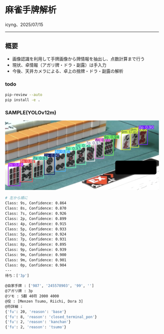 # 麻雀手牌解析

icyng、2025/07/15

---

## 概要

- 画像認識を利用して手牌画像から牌情報を抽出し、点数計算まで行う
- 現状、卓情報（アガリ牌・ドラ・副露）は手入力
- 今後、天井カメラによる、卓上の捨牌・ドラ・副露の解析

### todo

```bash
pip-review --auto
pip install -e . 
```

### SAMPLE(YOLOv12m)

![res](./result.png)

```bash
# 左から順に
Class: 9s, Confidence: 0.864
Class: 8s, Confidence: 0.870
Class: 7s, Confidence: 0.926
Class: 2p, Confidence: 0.899
Class: 4p, Confidence: 0.915
Class: 5p, Confidence: 0.933
Class: 5p, Confidence: 0.924
Class: 7p, Confidence: 0.931
Class: 8p, Confidence: 0.895
Class: 9p, Confidence: 0.939
Class: 9m, Confidence: 0.900
Class: 9m, Confidence: 0.901
Class: 0p, Confidence: 0.904
---
待ち：['3p']

@自家手牌 : ['987', '245578903', '99', '']
@アガリ牌 : 3p
@ツモ : 5翻 40符 2000 4000
@役 : [Menzen Tsumo, Riichi, Dora 3]
@符詳細 : 
{'fu': 20, 'reason': 'base'}
{'fu': 8, 'reason': 'closed_terminal_pon'}
{'fu': 2, 'reason': 'kanchan'}
{'fu': 2, 'reason': 'tsumo'}
```
